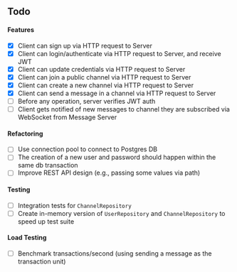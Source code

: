 ## Todo

#### Features

- [x] Client can sign up via HTTP request to Server 
- [x] Client can login/authenticate via HTTP request to Server, and receive JWT
- [x] Client can update credentials via HTTP request to Server
- [x] Client can join a public channel via HTTP request to Server
- [x] Client can create a new channel via HTTP request to Server
- [x] Client can send a message in a channel via HTTP request to Server
- [ ] Before any operation, server verifies JWT auth
- [ ] Client gets notified of new messages to channel they are subscribed via WebSocket from Message Server

#### Refactoring

- [ ] Use connection pool to connect to Postgres DB
- [ ] The creation of a new user and password should happen within the same db transaction
- [ ] Improve REST API design (e.g., passing some values via path)

#### Testing

- [ ] Integration tests for `ChannelRepository`
- [ ] Create in-memory version of `UserRepository` and `ChannelRepository` to speed up test suite

#### Load Testing

- [ ] Benchmark transactions/second (using sending a message as the transaction unit)
